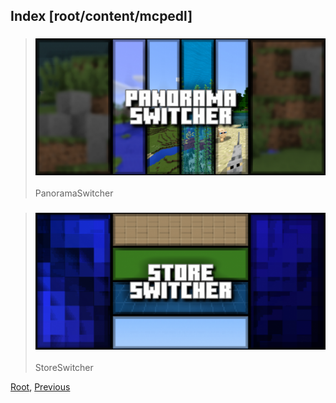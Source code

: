 
## Index [root/content/mcpedl]
> ### [![PanoramaSwitcher](././PanoramaSwitcher/upload/panorama-switcher_1.png)](./PanoramaSwitcher)
> PanoramaSwitcher

> ### [![StoreSwitcher](././StoreSwitcher/upload/store-switcher_1.png)](./StoreSwitcher)
> StoreSwitcher

[Root](/), [Previous](.././)
